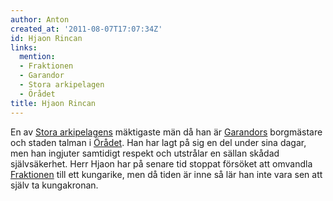 ```yaml
---
author: Anton
created_at: '2011-08-07T17:07:34Z'
id: Hjaon Rincan
links:
  mention:
  - Fraktionen
  - Garandor
  - Stora arkipelagen
  - Örådet
title: Hjaon Rincan
---
```


En av [Stora arkipelagens] mäktigaste män då han är [Garandors] borgmästare och staden talman i
[Örådet]. Han har lagt på sig en del under sina dagar, men han ingjuter samtidigt respekt och
utstrålar en sällan skådad självsäkerhet. Herr Hjaon har på senare tid stoppat försöket att omvandla
[Fraktionen] till ett kungarike, men då tiden är inne så lär han inte vara sen att själv ta
kungakronan.

  [Stora arkipelagens]: Stora_arkipelagen
  [Garandors]: Garandor
  [Örådet]: Örådet
  [Fraktionen]: Fraktionen
